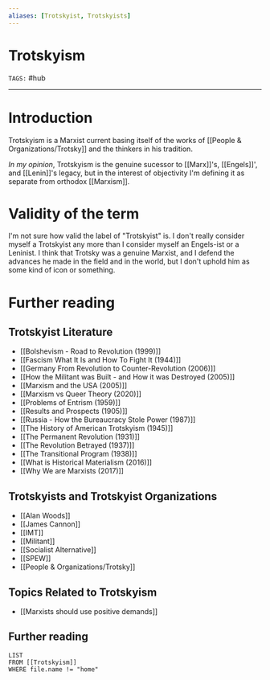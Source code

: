 ```yaml
---
aliases: [Trotskyist, Trotskyists]
---
```

# Trotskyism
`TAGS:` #hub 

---
# Introduction
Trotskyism is a Marxist current basing itself of the works of [[People & Organizations/Trotsky]] and the thinkers in his tradition. 

*In my opinion*, Trotskyism is the genuine sucessor to [[Marx]]'s, [[Engels]]', and [[Lenin]]'s legacy, but in the interest of objectivity I'm defining it as separate from orthodox [[Marxism]]. 

# Validity of the term
I'm not sure how valid the label of "Trotskyist" is. I don't really consider myself a Trotskyist any more than I consider myself an Engels-ist or a Leninist. I think that Trotsky was a genuine Marxist, and I defend the advances he made in the field and in the world, but I don't uphold him as some kind of icon or something. 

# Further reading
## Trotskyist Literature
- [[Bolshevism - Road to Revolution (1999)]]
- [[Fascism What It Is and How To Fight It (1944)]]
- [[Germany From Revolution to Counter-Revolution (2006)]]
- [[How the Militant was Built - and How it was Destroyed (2005)]]
- [[Marxism and the USA (2005)]]
- [[Marxism vs Queer Theory (2020)]]
- [[Problems of Entrism (1959)]]
- [[Results and Prospects (1905)]]
- [[Russia - How the Bureaucracy Stole Power (1987)]]
- [[The History of American Trotskyism (1945)]]
- [[The Permanent Revolution (1931)]]
- [[The Revolution Betrayed (1937)]]
- [[The Transitional Program (1938)]]
- [[What is Historical Materialism (2016)]]
- [[Why We are Marxists (2017)]]

## Trotskyists and Trotskyist Organizations
- [[Alan Woods]]
- [[James Cannon]]
- [[IMT]]
- [[Militant]]
- [[Socialist Alternative]]
- [[SPEW]]
- [[People & Organizations/Trotsky]]

## Topics Related to Trotskyism
- [[Marxists should use positive demands]]

## Further reading
```dataview
LIST 
FROM [[Trotskyism]]
WHERE file.name != "home"
```